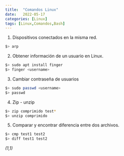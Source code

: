```yaml
---
title:  "Comandos Linux"
date:   2022-05-17
categories: [Linux]
tags: [Linux,Comandos,Bash]
---
```


1) Dispositivos conectados en la misma red. 
``` bash
$> arp 
```

2) Obtener información de un usuario en Linux. 
``` bash
$> sudo apt install finger
$> finger <username> 
```

3) Cambiar contraseña de usuarios
``` bash
$> sudo passwd <username>
$> passwd
```

4) Zip - unzip
``` bash
$> zip comprimido test* 
$> unzip comprimido
```

5) Comparar y encontrar diferencia entre dos archivos. 
``` bash
$> cmp test1 test2 
$> diff test1 test2 
```




*(1,1)*

<!-- Check out the [Jekyll docs][jekyll] for more info on how to get the most out of Jekyll. File all bugs/feature requests at [Jekyll’s GitHub repo][jekyll-gh]. If you have questions, you can ask them on [Jekyll’s dedicated Help repository][jekyll-help]. -->